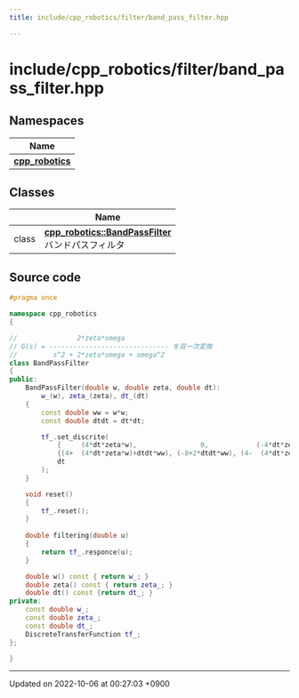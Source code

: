 ```yaml
---
title: include/cpp_robotics/filter/band_pass_filter.hpp

---
```


# include/cpp_robotics/filter/band_pass_filter.hpp



## Namespaces

| Name           |
| -------------- |
| **[cpp_robotics](/cpp_robotics/doxybook/Namespaces/namespacecpp__robotics/)**  |

## Classes

|                | Name           |
| -------------- | -------------- |
| class | **[cpp_robotics::BandPassFilter](/cpp_robotics/doxybook/Classes/classcpp__robotics_1_1BandPassFilter/)** <br>バンドパスフィルタ  |




## Source code

```cpp
#pragma once

namespace cpp_robotics
{

//               2*zeta*omega
// G(s) = ------------------------------ を双一次変換
//         s^2 + 2*zeta*omega + omega^2
class BandPassFilter
{
public:
    BandPassFilter(double w, double zeta, double dt):
        w_(w), zeta_(zeta), dt_(dt)
    {
        const double ww = w*w;
        const double dtdt = dt*dt;

        tf_.set_discrite(
            {     (4*dt*zeta*w),                0,            (-4*dt*zeta*w)},
            {(4+  (4*dt*zeta*w)+dtdt*ww), (-8+2*dtdt*ww), (4-  (4*dt*zeta*w)+dtdt*ww)},
            dt
        );
    }

    void reset()
    {
        tf_.reset();
    }
    
    double filtering(double u)
    {
        return tf_.responce(u);
    }

    double w() const { return w_; }
    double zeta() const { return zeta_; }
    double dt() const {return dt_; }
private:
    const double w_;
    const double zeta_;
    const double dt_;
    DiscreteTransferFunction tf_;
};

}
```


-------------------------------

Updated on 2022-10-06 at 00:27:03 +0900
